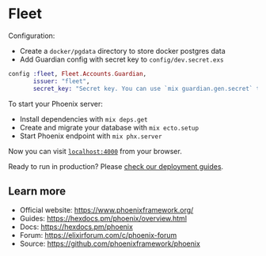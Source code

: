 # Fleet

Configuration:
  * Create a `docker/pgdata` directory to store docker postgres data
  * Add Guardian config with secret key to `config/dev.secret.exs`

```elixir
config :fleet, Fleet.Accounts.Guardian,
       issuer: "fleet",
       secret_key: "Secret key. You can use `mix guardian.gen.secret` to get one"
```

To start your Phoenix server:

  * Install dependencies with `mix deps.get`
  * Create and migrate your database with `mix ecto.setup`
  * Start Phoenix endpoint with `mix phx.server`

Now you can visit [`localhost:4000`](http://localhost:4000) from your browser.

Ready to run in production? Please [check our deployment guides](https://hexdocs.pm/phoenix/deployment.html).

## Learn more

  * Official website: https://www.phoenixframework.org/
  * Guides: https://hexdocs.pm/phoenix/overview.html
  * Docs: https://hexdocs.pm/phoenix
  * Forum: https://elixirforum.com/c/phoenix-forum
  * Source: https://github.com/phoenixframework/phoenix
